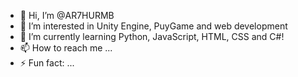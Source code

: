 - 👋 Hi, I’m @AR7HURMB
- 👀 I’m interested in Unity Engine, PuyGame and web development
- 🌱 I’m currently learning Python, JavaScript, HTML, CSS and C#!
- 📫 How to reach me ...
- ⚡ Fun fact: ...

<!---
AR7HURMB/AR7HURMB is a ✨ special ✨ repository because its `README.md` (this file) appears on your GitHub profile.
You can click the Preview link to take a look at your changes.
--->

